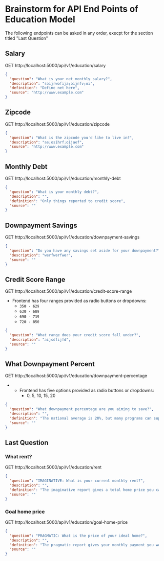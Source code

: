 # Brainstorm for API End Points of Education Model

The following endpoints can be asked in any order, execpt for the section titled "Last Question"
## Salary
GET http://localhost:5000/api/v1/education/salary
```json
{
  "question": "What is your net monthly salary?",
  "description": "soijrwofija;oijnfv;oi",
  "definition": "Define net here",
  "source": "http://www.example.com"
}
```

## Zipcode
GET http://localhost:5000/api/v1/education/zipcode
```json
{
  "question": "What is the zipcode you'd like to live in?",
  "description": "ae;osihrf;oijaef",
  "source": "http://www.example.com"
}
```
## Monthly Debt
GET http://localhost:5000/api/v1/education/monthly-debt
```json
{
  "question": "What is your monthly debt?",
  "description": "",
  "definition": "Only things reported to credit score",
  "source": ""
}
```

## Downpayment Savings
GET http://localhost:5000/api/v1/education/downpayment-savings
```json
{
  "question": "Do you have any savings set aside for your downpayment?",
  "description": "werfwerfwer",
  "source": ""
}
```
## Credit Score Range
GET http://localhost:5000/api/v1/education/credit-score-range
- Frontend has four ranges provided as radio buttons or dropdowns:
    - `350 - 629`
    - `630 - 689`
    - `690 - 719`
    - `720 - 850`
```json
{
  "question": "What range does your credit score fall under?",
  "description": "aijsdfijfd",
  "source": ""
}
```
## What Downpayment Percent
GET http://localhost:5000/api/v1/education/downpayment-percentage
- - Frontend has five options provided as radio buttons or dropdowns:
    - 0, 5, 10, 15, 20
```json
{
  "question": "What downpayment percentage are you aiming to save?",
  "description": "",
  "definition": "The national average is 20%, but many programs can support alternate percentages.",
  "source": ""
}
```

## Last Question
### What rent?
GET http://localhost:5000/api/v1/education/rent
```json
{
  "question": "IMAGINATIVE: What is your current monthly rent?",
  "description": "",
  "definition": "The imaginative report gives a total home price you can afford based off of your monthly rent.",
  "source": ""
}
```
### Goal home price
GET http://localhost:5000/api/v1/education/goal-home-price
```json
{
  "question": "PRAGMATIC: What is the price of your ideal home?",
  "description": "",
  "definition": "The pragmatic report gives your monthly payment you would make with your goal price.",
  "source": ""
}
```
